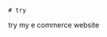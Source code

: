                                                                                    # try
try my e commerce website
                        
                       
